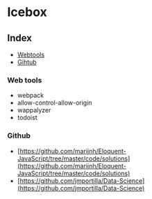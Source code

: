# Icebox

## Index
* [Webtools](#Web-tools)
* [Gihtub](#Github)

### Web tools 
* webpack
* allow-control-allow-origin
* wappalyzer
* todoist

### Github 
* [https://github.com/marijnh/Eloquent-JavaScript/tree/master/code/solutions](https://github.com/marijnh/Eloquent-JavaScript/tree/master/code/solutions)
* [https://github.com/jmportilla/Data-Science](https://github.com/jmportilla/Data-Science)
